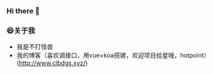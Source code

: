 ### Hi there 👋

### 😄关于我
  
  - 我是不打怪兽
  - 我的博客（喜欢调接口，用vue+koa搭建，欢迎项目给星哦，hotpoint）(http://www.clbdgs.xyz/)
<!--
**Clbdgs/Clbdgs** is a ✨ _special_ ✨ repository because its `README.md` (this file) appears on your GitHub profile.

Here are some ideas to get you started:

- 🔭 I’m currently working on ...
- 🌱 I’m currently learning ...
- 👯 I’m looking to collaborate on ...
- 🤔 I’m looking for help with ...
- 💬 Ask me about ...
- 📫 How to reach me: ...
- 😄 Pronouns: ...
- ⚡ Fun fact: ...
-->
